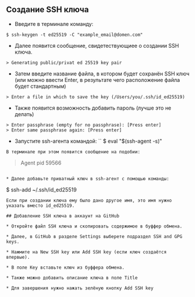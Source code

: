 ## Создание SSH ключа
* Введите в терминале команду:
```
$ ssh-keygen -t ed25519 -C "example_email@domen.com"
```

* Далее появится сообщение, свидетествующиее о создании SSH ключа.
```
> Generating public/privat ed 25519 key pair
```

* Затем введите название файла, в котором будет сохранён SSH ключ (или можно ввести Enter, в результате чего расположение файла будет стандартным)
```
> Enter a file in which to save the key (/Users/you/.ssh/id_ed25519)
```

* Также появится возможность добавить пароль (лучше это не делать)
```
> Enter passphrase (empty for no passphrase): [Press enter]
> Enter same passphrase again: [Press enter]
```

* Запустите ssh-агента командой:
``
$ eval "$(ssh-agent -s)"
```
В терминале при этом появится сообщение на подобии:
```
> Agent pid 59566
```

* Далее добавьте приватный ключ в ssh-агент с помощью команды:
```
$ ssh-add ~/.ssh/id_ed25519

```
Если при создании ключа ему было дано другое имя, это имя нужно указать вместо id_ed25519.

## Добавление SSH ключа в аккаунт на GitHub

* Откройте файл SSH ключа и скопировать содержимое в буффер обмена.

* Далее, в GitHub в разделе Settings выберете подраздел SSH and GPG keys.

* Нажмите на New SSH key или Add SSH key (если ключ создаётся впервые).

* В поле Key вставьте ключ из буффера обмена.

* Также можно добавить описание ключа в поле Title

* Для завершения нужно нажать зелёную кнопку Add SSH key
